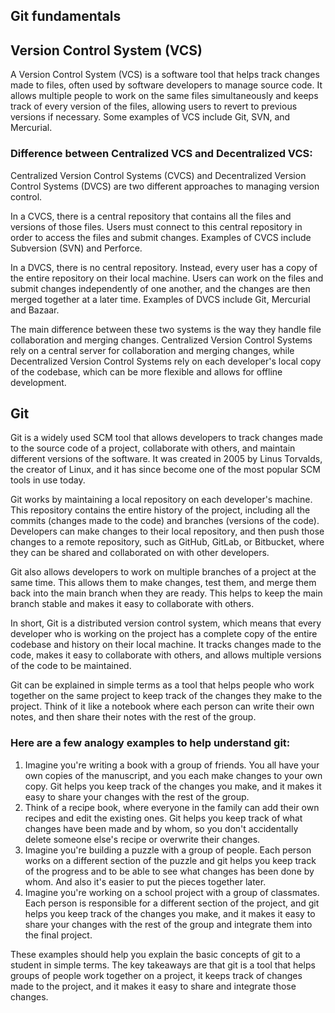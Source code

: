 ## Git fundamentals

## Version Control System (VCS)

A Version Control System (VCS) is a software tool that helps track changes made to files, often used by software developers to manage source code. It allows multiple people to work on the same files simultaneously and keeps track of every version of the files, allowing users to revert to previous versions if necessary. Some examples of VCS include Git, SVN, and Mercurial.

### Difference between Centralized VCS and Decentralized VCS:

Centralized Version Control Systems (CVCS) and Decentralized Version Control Systems (DVCS) are two different approaches to managing version control.

In a CVCS, there is a central repository that contains all the files and versions of those files. Users must connect to this central repository in order to access the files and submit changes. Examples of CVCS include Subversion (SVN) and Perforce.

In a DVCS, there is no central repository. Instead, every user has a copy of the entire repository on their local machine. Users can work on the files and submit changes independently of one another, and the changes are then merged together at a later time. Examples of DVCS include Git, Mercurial and Bazaar.

The main difference between these two systems is the way they handle file collaboration and merging changes. Centralized Version Control Systems rely on a central server for collaboration and merging changes, while Decentralized Version Control Systems rely on each developer's local copy of the codebase, which can be more flexible and allows for offline development.

## Git

Git is a widely used SCM tool that allows developers to track changes made to the source code of a project, collaborate with others, and maintain different versions of the software. It was created in 2005 by Linus Torvalds, the creator of Linux, and it has since become one of the most popular SCM tools in use today.

Git works by maintaining a local repository on each developer's machine. This repository contains the entire history of the project, including all the commits (changes made to the code) and branches (versions of the code). Developers can make changes to their local repository, and then push those changes to a remote repository, such as GitHub, GitLab, or Bitbucket, where they can be shared and collaborated on with other developers.

Git also allows developers to work on multiple branches of a project at the same time. This allows them to make changes, test them, and merge them back into the main branch when they are ready. This helps to keep the main branch stable and makes it easy to collaborate with others.

In short, Git is a distributed version control system, which means that every developer who is working on the project has a complete copy of the entire codebase and history on their local machine. It tracks changes made to the code, makes it easy to collaborate with others, and allows multiple versions of the code to be maintained.

Git can be explained in simple terms as a tool that helps people who work together on the same project to keep track of the changes they make to the project. Think of it like a notebook where each person can write their own notes, and then share their notes with the rest of the group.

### Here are a few analogy examples to help understand git:

1. Imagine you're writing a book with a group of friends. You all have your own copies of the manuscript, and you each make changes to your own copy. Git helps you keep track of the changes you make, and it makes it easy to share your changes with the rest of the group.
2. Think of a recipe book, where everyone in the family can add their own recipes and edit the existing ones. Git helps you keep track of what changes have been made and by whom, so you don't accidentally delete someone else's recipe or overwrite their changes.
3. Imagine you're building a puzzle with a group of people. Each person works on a different section of the puzzle and git helps you keep track of the progress and to be able to see what changes has been done by whom. And also it's easier to put the pieces together later.
4. Imagine you're working on a school project with a group of classmates. Each person is responsible for a different section of the project, and git helps you keep track of the changes you make, and it makes it easy to share your changes with the rest of the group and integrate them into the final project.

These examples should help you explain the basic concepts of git to a student in simple terms. The key takeaways are that git is a tool that helps groups of people work together on a project, it keeps track of changes made to the project, and it makes it easy to share and integrate those changes.
